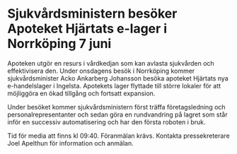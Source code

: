 # Sjukvårdsministern besöker Apoteket Hjärtats e-lager i Norrköping 7 juni

Apoteken utgör en resurs i vårdkedjan som kan avlasta sjukvården och effektivisera den. Under onsdagens besök i Norrköping kommer sjukvårdsminister Acko Ankarberg Johansson besöka apoteket Hjärtats nya e\-handelslager i Ingelsta. Apotekets lager flyttade till större lokaler för att möjliggöra en ökad tillgång och fortsatt expansion.

Under besöket kommer sjukvårdsministern först träffa företagsledning och personalrepresentanter och sedan göra en rundvandring på lagret som står inför en successiv automatisering och har den första roboten i bruk.

Tid för media att finns kl 09:40\. Föranmälan krävs. Kontakta pressekreterare Joel Apelthun för information och anmälan.
